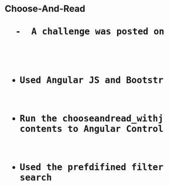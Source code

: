 <h1> Choose-And-Read <h1>
<pre>
  -  A challenge was posted on Internet to create a RSS News feed that is displayed based on Category
    
  -  <b>Used Angular JS and Bootstrap</b>
    
  -  Run the chooseandread_withjs.html or add the controller.js file contents to Angular Controller in choseandread.html
  
  - Used the prefdifined filter "Filtertext" of Angular JS for search 
</pre>


